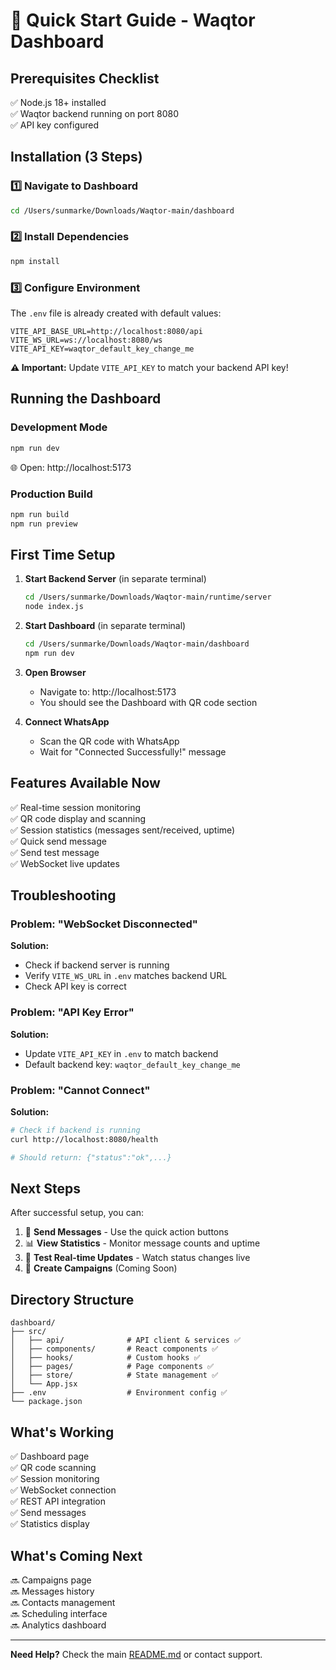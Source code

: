# 🚀 Quick Start Guide - Waqtor Dashboard

## Prerequisites Checklist

✅ Node.js 18+ installed  
✅ Waqtor backend running on port 8080  
✅ API key configured  

## Installation (3 Steps)

### 1️⃣ Navigate to Dashboard

```bash
cd /Users/sunmarke/Downloads/Waqtor-main/dashboard
```

### 2️⃣ Install Dependencies

```bash
npm install
```

### 3️⃣ Configure Environment

The `.env` file is already created with default values:

```env
VITE_API_BASE_URL=http://localhost:8080/api
VITE_WS_URL=ws://localhost:8080/ws
VITE_API_KEY=waqtor_default_key_change_me
```

**⚠️ Important:** Update `VITE_API_KEY` to match your backend API key!

## Running the Dashboard

### Development Mode

```bash
npm run dev
```

🌐 Open: http://localhost:5173

### Production Build

```bash
npm run build
npm run preview
```

## First Time Setup

1. **Start Backend Server** (in separate terminal)
   ```bash
   cd /Users/sunmarke/Downloads/Waqtor-main/runtime/server
   node index.js
   ```

2. **Start Dashboard** (in separate terminal)
   ```bash
   cd /Users/sunmarke/Downloads/Waqtor-main/dashboard
   npm run dev
   ```

3. **Open Browser**
   - Navigate to: http://localhost:5173
   - You should see the Dashboard with QR code section

4. **Connect WhatsApp**
   - Scan the QR code with WhatsApp
   - Wait for "Connected Successfully!" message

## Features Available Now

✅ Real-time session monitoring  
✅ QR code display and scanning  
✅ Session statistics (messages sent/received, uptime)  
✅ Quick send message  
✅ Send test message  
✅ WebSocket live updates  

## Troubleshooting

### Problem: "WebSocket Disconnected"

**Solution:**
- Check if backend server is running
- Verify `VITE_WS_URL` in `.env` matches backend URL
- Check API key is correct

### Problem: "API Key Error"

**Solution:**
- Update `VITE_API_KEY` in `.env` to match backend
- Default backend key: `waqtor_default_key_change_me`

### Problem: "Cannot Connect"

**Solution:**
```bash
# Check if backend is running
curl http://localhost:8080/health

# Should return: {"status":"ok",...}
```

## Next Steps

After successful setup, you can:

1. 📱 **Send Messages** - Use the quick action buttons
2. 📊 **View Statistics** - Monitor message counts and uptime
3. 🔄 **Test Real-time Updates** - Watch status changes live
4. 📢 **Create Campaigns** (Coming Soon)

## Directory Structure

```
dashboard/
├── src/
│   ├── api/              # API client & services ✅
│   ├── components/       # React components ✅
│   ├── hooks/            # Custom hooks ✅
│   ├── pages/            # Page components ✅
│   ├── store/            # State management ✅
│   └── App.jsx
├── .env                  # Environment config ✅
└── package.json
```

## What's Working

✅ Dashboard page  
✅ QR code scanning  
✅ Session monitoring  
✅ WebSocket connection  
✅ REST API integration  
✅ Send messages  
✅ Statistics display  

## What's Coming Next

🔜 Campaigns page  
🔜 Messages history  
🔜 Contacts management  
🔜 Scheduling interface  
🔜 Analytics dashboard  

---

**Need Help?** Check the main [README.md](./README.md) or contact support.
